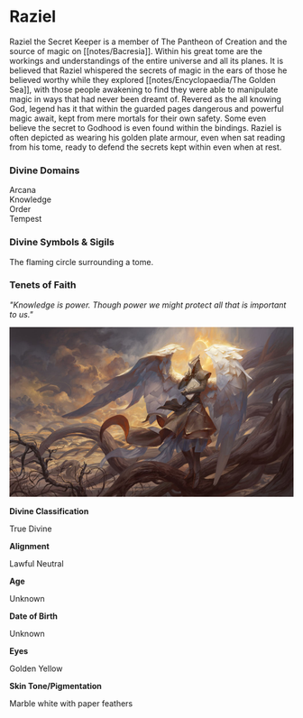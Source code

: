 # Raziel

Raziel the Secret Keeper is a member of The Pantheon of Creation and the source of magic on [[notes/Bacresia]]. Within his great tome are the workings and understandings of the entire universe and all its planes. It is believed that Raziel whispered the secrets of magic in the ears of those he believed worthy while they explored [[notes/Encyclopaedia/The Golden Sea]], with those people awakening to find they were able to manipulate magic in ways that had never been dreamt of. Revered as the all knowing God, legend has it that within the guarded pages dangerous and powerful magic await, kept from mere mortals for their own safety. Some even believe the secret to Godhood is even found within the bindings. Raziel is often depicted as wearing his golden plate armour, even when sat reading from his tome, ready to defend the secrets kept within even when at rest.

### Divine Domains

Arcana  
Knowledge  
Order  
Tempest

### Divine Symbols & Sigils

The flaming circle surrounding a tome.

### Tenets of Faith

_"Knowledge is power. Though power we might protect all that is important to us."_

![](notes/assets/Raziel.jpg)

**Divine Classification**

True Divine

**Alignment**

Lawful Neutral

**Age**

Unknown

**Date of Birth**

Unknown

**Eyes**

Golden Yellow

**Skin Tone/Pigmentation**

Marble white with paper feathers